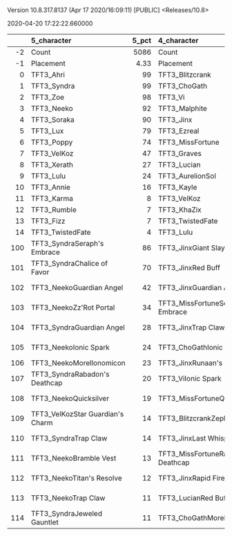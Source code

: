 Version 10.8.317.8137 (Apr 17 2020/16:09:11) [PUBLIC] <Releases/10.8>

2020-04-20 17:22:22.660000

|     | 5_character                      |   5_pct | 4_character                        |   4_pct | 3_character                      |   3_pct | 1_character                    |   1_pct | 2_character                      |   2_pct |
|----:|:---------------------------------|--------:|:-----------------------------------|--------:|:---------------------------------|--------:|:-------------------------------|--------:|:---------------------------------|--------:|
|  -2 | Count                            | 5086    | Count                              | 4028    | Count                            | 2797    | Count                          |  7082   | Count                            | 8500    |
|  -1 | Placement                        |    4.33 | Placement                          |    4.36 | Placement                        |    4.37 | Placement                      |     4.4 | Placement                        |    4.66 |
|   0 | TFT3_Ahri                        |   99    | TFT3_Blitzcrank                    |  100    | TFT3_Rumble                      |  100    | TFT3_Jhin                      |    97   | TFT3_Shen                        |   67    |
|   1 | TFT3_Syndra                      |   99    | TFT3_ChoGath                       |   99    | TFT3_Annie                       |  100    | TFT3_Karma                     |    97   | TFT3_Kayle                       |   60    |
|   2 | TFT3_Zoe                         |   98    | TFT3_Vi                            |   99    | TFT3_KaiSa                       |   99    | TFT3_Ashe                      |    93   | TFT3_Irelia                      |   59    |
|   3 | TFT3_Neeko                       |   92    | TFT3_Malphite                      |   98    | TFT3_Shaco                       |   99    | TFT3_Mordekaiser               |    89   | TFT3_Thresh                      |   52    |
|   4 | TFT3_Soraka                      |   90    | TFT3_Jinx                          |   90    | TFT3_Fizz                        |   98    | TFT3_Lux                       |    84   | TFT3_Kassadin                    |   47    |
|   5 | TFT3_Lux                         |   79    | TFT3_Ezreal                        |   89    | TFT3_KhaZix                      |   75    | TFT3_Shaco                     |    83   | TFT3_Vi                          |   45    |
|   6 | TFT3_Poppy                       |   74    | TFT3_MissFortune                   |   74    | TFT3_Lux                         |   61    | TFT3_Lulu                      |    63   | TFT3_MissFortune                 |   44    |
|   7 | TFT3_VelKoz                      |   47    | TFT3_Graves                        |   61    | TFT3_Kayle                       |   37    | TFT3_Xerath                    |    62   | TFT3_Lucian                      |   42    |
|   8 | TFT3_Xerath                      |   27    | TFT3_Lucian                        |   42    | TFT3_Ekko                        |   19    | TFT3_JarvanIV                  |    46   | TFT3_Fiora                       |   41    |
|   9 | TFT3_Lulu                        |   24    | TFT3_AurelionSol                   |   16    | TFT3_Karma                       |   12    | TFT3_Kassadin                  |    22   | TFT3_Leona                       |   41    |
|  10 | TFT3_Annie                       |   16    | TFT3_Kayle                         |   11    | TFT3_MissFortune                 |    9    | TFT3_WuKong                    |    19   | TFT3_Blitzcrank                  |   40    |
|  11 | TFT3_Karma                       |    8    | TFT3_VelKoz                        |    9    | TFT3_Xerath                      |    6    | TFT3_Jayce                     |    18   | TFT3_Ezreal                      |   37    |
|  12 | TFT3_Rumble                      |    7    | TFT3_KhaZix                        |    9    | TFT3_Gangplank                   |    3    | TFT3_Thresh                    |    10   | TFT3_Ekko                        |   37    |
|  13 | TFT3_Fizz                        |    7    | TFT3_TwistedFate                   |    7    | TFT3_VelKoz                      |    2    | TFT3_Poppy                     |     9   | TFT3_WuKong                      |   36    |
|  14 | TFT3_TwistedFate                 |    4    | TFT3_Lulu                          |    6    | TFT3_Ziggs                       |    2    | TFT3_Leona                     |     5   | TFT3_Yasuo                       |   23    |
| 100 | TFT3_SyndraSeraph's Embrace      |   86    | TFT3_JinxGiant Slayer              |   63    | TFT3_KaiSaMorellonomicon         |   61    | TFT3_ShacoGuardian Angel       |    58   | TFT3_IreliaInfinity Edge         |   38    |
| 101 | TFT3_SyndraChalice of Favor      |   70    | TFT3_JinxRed Buff                  |   53    | TFT3_RumbleQuicksilver           |   49    | TFT3_ShacoBloodthirster        |    44   | TFT3_KayleGuinsoo's Rageblade    |   30    |
| 102 | TFT3_NeekoGuardian Angel         |   42    | TFT3_JinxGuardian Angel            |   35    | TFT3_KaiSaSeraph's Embrace       |   48    | TFT3_JhinRunaan's Hurricane    |    40   | TFT3_LucianRed Buff              |   23    |
| 103 | TFT3_NeekoZz'Rot Portal          |   34    | TFT3_MissFortuneSeraph's Embrace   |   19    | TFT3_KaiSaDemolitionist's Charge |   38    | TFT3_JhinGuardian Angel        |    31   | TFT3_KayleGuardian Angel         |   22    |
| 104 | TFT3_SyndraGuardian Angel        |   28    | TFT3_JinxTrap Claw                 |   16    | TFT3_RumbleTitan's Resolve       |   37    | TFT3_JhinLast Whisper          |    27   | TFT3_IreliaLast Whisper          |   16    |
| 105 | TFT3_NeekoIonic Spark            |   24    | TFT3_ChoGathIonic Spark            |   16    | TFT3_RumbleBramble Vest          |   36    | TFT3_JhinInfinity Edge         |    24   | TFT3_KayleRapid Firecannon       |   15    |
| 106 | TFT3_NeekoMorellonomicon         |   23    | TFT3_JinxRunaan's Hurricane        |   15    | TFT3_ShacoInfinity Edge          |   32    | TFT3_JhinTrap Claw             |    21   | TFT3_MasterYiQuicksilver         |   14    |
| 107 | TFT3_SyndraRabadon's Deathcap    |   20    | TFT3_ViIonic Spark                 |   14    | TFT3_ShacoBloodthirster          |   29    | TFT3_XerathGuinsoo's Rageblade |    19   | TFT3_MasterYiGuinsoo's Rageblade |   14    |
| 108 | TFT3_NeekoQuicksilver            |   19    | TFT3_MissFortuneQuicksilver        |   14    | TFT3_ShacoGuardian Angel         |   28    | TFT3_ShacoInfinity Edge        |    17   | TFT3_IreliaGuardian Angel        |   14    |
| 109 | TFT3_VelKozStar Guardian's Charm |   14    | TFT3_BlitzcrankZephyr              |   13    | TFT3_KaiSaLuden's Echo           |   15    | TFT3_ShacoHextech Gunblade     |    17   | TFT3_IreliaInfiltrator's Talons  |   10    |
| 110 | TFT3_SyndraTrap Claw             |   14    | TFT3_JinxLast Whisper              |   12    | TFT3_ShacoLast Whisper           |   11    | TFT3_AsheDark Star's Heart     |    12   | TFT3_MasterYiBramble Vest        |    9    |
| 111 | TFT3_NeekoBramble Vest           |   13    | TFT3_MissFortuneRabadon's Deathcap |   12    | TFT3_RumbleZz'Rot Portal         |   10    | TFT3_MordekaiserRedemption     |    10   | TFT3_KayleHand Of Justice        |    9    |
| 112 | TFT3_NeekoTitan's Resolve        |   12    | TFT3_JinxRapid Firecannon          |   11    | TFT3_RumbleIonic Spark           |   10    | TFT3_MordekaiserZz'Rot Portal  |    10   | TFT3_IreliaSeraph's Embrace      |    7    |
| 113 | TFT3_NeekoTrap Claw              |   11    | TFT3_LucianRed Buff                |   11    | TFT3_RumbleDragon's Claw         |    9    | TFT3_XerathQuicksilver         |     9   | TFT3_IreliaBloodthirster         |    7    |
| 114 | TFT3_SyndraJeweled Gauntlet      |   11    | TFT3_ChoGathMorellonomicon         |   10    | TFT3_RumbleWarmog's Armor        |    9    | TFT3_MordekaiserMorellonomicon |     9   | TFT3_KayleQuicksilver            |    6    |
